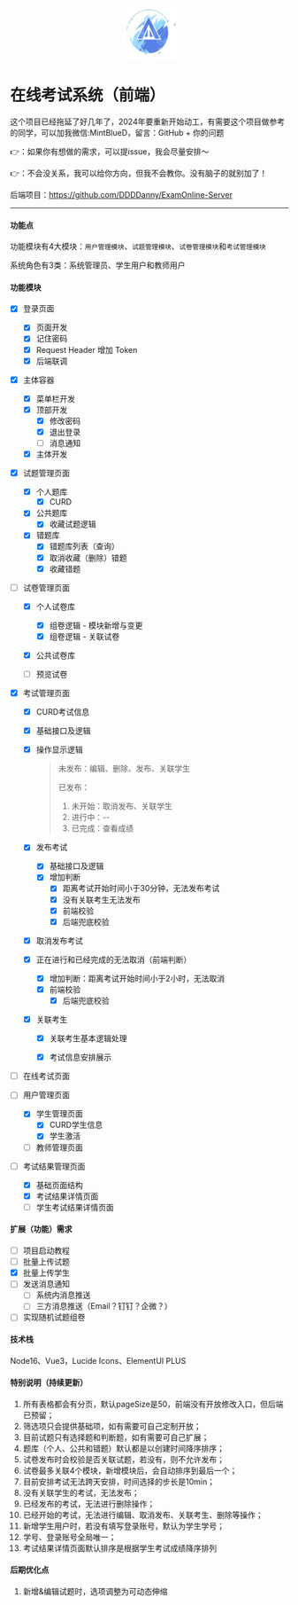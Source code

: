 <div>
  <p align="center"><img src="src/images/ExamOnlineLogo.png" style="zoom:20%;width:20%;" /></p>
</div>

# 在线考试系统（前端）

这个项目已经拖延了好几年了，2024年要重新开始动工，有需要这个项目做参考的同学，可以加我微信:MintBlueD，留言：GitHub  + 你的问题  

👉：如果你有想做的需求，可以提issue，我会尽量安排～

👉：不会没关系，我可以给你方向，但我不会教你。没有脑子的就别加了！

后端项目：https://github.com/DDDDanny/ExamOnline-Server

---

#### 功能点

功能模块有4大模块：`用户管理模块`、`试题管理模块`、`试卷管理模块`和`考试管理模块`

系统角色有3类：系统管理员、学生用户和教师用户

#### 功能模块

- [x] 登录页面
  - [x] 页面开发
  - [x] 记住密码
  - [x] Request Header 增加 Token
  - [x] 后端联调
  
- [x] 主体容器
  - [x] 菜单栏开发
  - [x] 顶部开发
    - [x] 修改密码
    - [x] 退出登录
    - [ ] 消息通知
  - [x] 主体开发
  
- [x] 试题管理页面
  - [x] 个人题库
    - [x] CURD
  - [x] 公共题库
    - [x] 收藏试题逻辑
  - [x] 错题库
    - [x] 错题库列表（查询）
    - [x] 取消收藏（删除）错题
    - [x] 收藏错题
  
- [ ] 试卷管理页面
  - [x] 个人试卷库
    - [x] 组卷逻辑 - 模块新增与变更
    - [x] 组卷逻辑 - 关联试卷
  - [x] 公共试卷库
  
  - [ ] 预览试卷
  
- [x] 考试管理页面

  - [x] CURD考试信息

  - [x] 基础接口及逻辑

  - [x] 操作显示逻辑

    > 未发布：编辑、删除、发布、关联学生
    >
    > 已发布：
    >
    > 1. 未开始：取消发布、关联学生
    > 2. 进行中：--
    > 3. 已完成：查看成绩

  - [x] 发布考试

    - [x] 基础接口及逻辑
    - [x] 增加判断
      - [x] 距离考试开始时间小于30分钟，无法发布考试
      - [x] 没有关联考生无法发布
      - [x] 前端校验
      - [x] 后端兜底校验
    
  - [x] 取消发布考试
  
  - [x] 正在进行和已经完成的无法取消（前端判断）
    - [x] 增加判断：距离考试开始时间小于2小时，无法取消
    - [x] 前端校验
      - [x] 后端兜底校验
    
  - [x] 关联考生
  
    - [x] 关联考生基本逻辑处理
    
    - [x] 考试信息安排展示

- [ ] 在线考试页面

- [ ] 用户管理页面

  - [x] 学生管理页面
    - [x] CURD学生信息
    - [x] 学生激活
  - [ ] 教师管理页面
  
- [ ] 考试结果管理页面

  - [x] 基础页面结构
  - [x] 考试结果详情页面
  - [ ] 学生考试结果详情页面

#### 扩展（功能）需求

- [ ] 项目启动教程
- [ ] 批量上传试题
- [x] 批量上传学生
- [ ] 发送消息通知
  - [ ] 系统内消息推送
  - [ ] 三方消息推送（Email？钉钉？企微？）
- [ ] 实现随机试题组卷

#### 技术栈

Node16、Vue3，Lucide Icons、ElementUI PLUS

#### 特别说明（持续更新）

1. 所有表格都会有分页，默认pageSize是50，前端没有开放修改入口，但后端已预留；
2. 筛选项只会提供基础项，如有需要可自己定制开放；
3. 目前试题只有选择题和判断题，如有需要可自己扩展；
4. 题库（个人、公共和错题）默认都是以创建时间降序排序； 
4. 试卷发布时会校验是否关联试题，若没有，则不允许发布；
4. 试卷最多关联4个模块，新增模块后，会自动排序到最后一个；
4. 目前安排考试无法跨天安排，时间选择的步长是10min；
4. 没有关联学生的考试，无法发布；
4. 已经发布的考试，无法进行删除操作；
4. 已经开始的考试，无法进行编辑、取消发布、关联考生、删除等操作；
4. 新增学生用户时，若没有填写登录账号，默认为学生学号；
4. 学号、登录账号全局唯一；
4. 考试结果详情页面默认排序是根据学生考试成绩降序排列


#### 后期优化点
1. 新增&编辑试题时，选项调整为可动态伸缩
